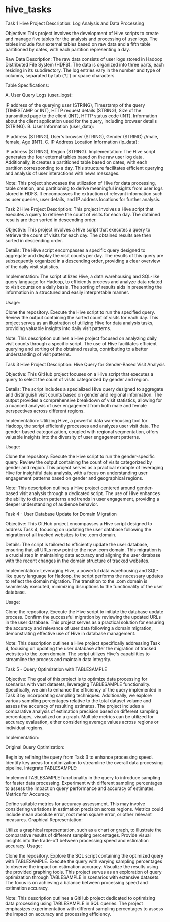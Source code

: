 # hive_tasks

Task 1
Hive Project Description: Log Analysis and Data Processing

Objective:
This project involves the development of Hive scripts to create and manage five tables for the analysis and processing of user logs. The tables include four external tables based on raw data and a fifth table partitioned by dates, with each partition representing a day.

Raw Data Description:
The raw data consists of user logs stored in Hadoop Distributed File System (HDFS). The data is organized into three parts, each residing in its subdirectory. The log entries vary in the number and type of columns, separated by tab ('\t') or space characters.

Table Specifications:

A. User Query Logs (user_logs):

IP address of the querying user (STRING),
Timestamp of the query (TIMESTAMP or INT),
HTTP request details (STRING),
Size of the transmitted page to the client (INT),
HTTP status code (INT).
Information about the client application used for the query, including browser details (STRING).
B. User Information (user_data):

IP address (STRING),
User's browser (STRING),
Gender (STRING) //male, female,
Age (INT).
C. IP Address Location Information (ip_data):

IP address (STRING),
Region (STRING).
Implementation:
The Hive script generates the four external tables based on the raw user log data. Additionally, it creates a partitioned table based on dates, with each partition corresponding to a day. This structure facilitates efficient querying and analysis of user interactions with news messages.

Note: This project showcases the utilization of Hive for data processing, table creation, and partitioning to derive meaningful insights from user logs stored in HDFS. It encompasses the extraction of relevant information such as user queries, user details, and IP address locations for further analysis.


Task 2
Hive Project Description: This project involves a Hive script that executes a query to retrieve the count of visits for each day. The obtained results are then sorted in descending order.

Objective:
This project involves a Hive script that executes a query to retrieve the count of visits for each day. The obtained results are then sorted in descending order.

Details:
The Hive script encompasses a specific query designed to aggregate and display the visit counts per day. The results of this query are subsequently organized in a descending order, providing a clear overview of the daily visit statistics.

Implementation:
The script utilizes Hive, a data warehousing and SQL-like query language for Hadoop, to efficiently process and analyze data related to visit counts on a daily basis. The sorting of results aids in presenting the information in a structured and easily interpretable manner.

Usage:

Clone the repository.
Execute the Hive script to run the specified query.
Review the output containing the sorted count of visits for each day.
This project serves as an illustration of utilizing Hive for data analysis tasks, providing valuable insights into daily visit patterns.

Note: This description outlines a Hive project focused on analyzing daily visit counts through a specific script. The use of Hive facilitates efficient querying and sorting of the obtained results, contributing to a better understanding of visit patterns.


Task 3
Hive Project Description: Hive Query for Gender-Based Visit Analysis

Objective:
This GitHub project focuses on a Hive script that executes a query to select the count of visits categorized by gender and region.

Details:
The script includes a specialized Hive query designed to aggregate and distinguish visit counts based on gender and regional information. The output provides a comprehensive breakdown of visit statistics, allowing for a nuanced analysis of user engagement from both male and female perspectives across different regions.

Implementation:
Utilizing Hive, a powerful data warehousing tool for Hadoop, the script efficiently processes and analyzes user visit data. The gender-based categorization, coupled with regional segmentation, offers valuable insights into the diversity of user engagement patterns.

Usage:

Clone the repository.
Execute the Hive script to run the gender-specific query.
Review the output containing the count of visits categorized by gender and region.
This project serves as a practical example of leveraging Hive for insightful data analysis, with a focus on understanding user engagement patterns based on gender and geographical regions.

Note: This description outlines a Hive project centered around gender-based visit analysis through a dedicated script. The use of Hive enhances the ability to discern patterns and trends in user engagement, providing a deeper understanding of audience behavior.


Task 4 - User Database Update for Domain Migration

Objective:
This GitHub project encompasses a Hive script designed to address Task 4, focusing on updating the user database following the migration of all tracked websites to the .com domain.

Details:
The script is tailored to efficiently update the user database, ensuring that all URLs now point to the new .com domain. This migration is a crucial step in maintaining data accuracy and aligning the user database with the recent changes in the domain structure of tracked websites.

Implementation:
Leveraging Hive, a powerful data warehousing and SQL-like query language for Hadoop, the script performs the necessary updates to reflect the domain migration. The transition to the .com domain is seamlessly executed, minimizing disruptions to the functionality of the user database.

Usage:

Clone the repository.
Execute the Hive script to initiate the database update process.
Confirm the successful migration by reviewing the updated URLs in the user database.
This project serves as a practical solution for ensuring the accuracy and relevance of user data following a domain migration, demonstrating effective use of Hive in database management.

Note: This description outlines a Hive project specifically addressing Task 4, focusing on updating the user database after the migration of tracked websites to the .com domain. The script utilizes Hive's capabilities to streamline the process and maintain data integrity.


Task 5 - Query Optimization with TABLESAMPLE

Objective:
The goal of this project is to optimize data processing for scenarios with vast datasets, leveraging TABLESAMPLE functionality. Specifically, we aim to enhance the efficiency of the query implemented in Task 3 by incorporating sampling techniques. Additionally, we explore various sampling percentages relative to the total dataset volume and assess the accuracy of resulting estimates. The project includes a comparative analysis of estimation precision based on different sampling percentages, visualized on a graph. Multiple metrics can be utilized for accuracy evaluation, either considering average values across regions or individual regions.

Implementation:

Original Query Optimization:

Begin by refining the query from Task 3 to enhance processing speed.
Identify key areas for optimization to streamline the overall data processing pipeline.
Integrate TABLESAMPLE:

Implement TABLESAMPLE functionality in the query to introduce sampling for faster data processing.
Experiment with different sampling percentages to assess the impact on query performance and accuracy of estimates.
Metrics for Accuracy:

Define suitable metrics for accuracy assessment. This may involve considering variations in estimation precision across regions.
Metrics could include mean absolute error, root mean square error, or other relevant measures.
Graphical Representation:

Utilize a graphical representation, such as a chart or graph, to illustrate the comparative results of different sampling percentages.
Provide visual insights into the trade-off between processing speed and estimation accuracy.
Usage:

Clone the repository.
Explore the SQL script containing the optimized query with TABLESAMPLE.
Execute the query with varying sampling percentages to observe the impact on estimation accuracy.
Visualize the results using the provided graphing tools.
This project serves as an exploration of query optimization through TABLESAMPLE in scenarios with extensive datasets. The focus is on achieving a balance between processing speed and estimation accuracy.

Note: This description outlines a GitHub project dedicated to optimizing data processing using TABLESAMPLE in SQL queries. The project emphasizes experimentation with different sampling percentages to assess the impact on accuracy and processing efficiency.
